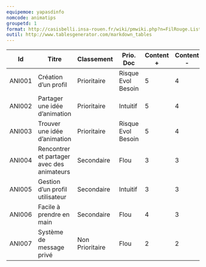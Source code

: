 ```yaml
---
equipemoe: yapasdinfo
nomcode: animatips
groupetd: 1
format: http://casisbelli.insa-rouen.fr/wiki/pmwiki.php?n=FilRouge.ListeCasPriorisee
outil: http://www.tablesgenerator.com/markdown_tables
---
```

| Id     | Titre                                      | Classement      | Prio. Doc          | Content + | Content - | Antécédents | Format | Maquette |
|--------|--------------------------------------------|-----------------|--------------------|-----------|-----------|-------------|--------|----------|
| ANI001 | Création d’un profil                       | Prioritaire     | Risque Evol Besoin | 5         | 4         |             |  DSS      | 1        |
| ANI002 | Partager une idée d’animation              | Prioritaire     | Intuitif           | 5         | 4         |             | A       | 0        |
| ANI003 | Trouver une idée d’animation               | Prioritaire     | Risque Evol Besoin | 5         | 4         | ANI002      | DSS       | 1        |
| ANI004 | Rencontrer et partager avec des animateurs | Secondaire      | Flou               | 3         | 3         |             |   A     | 0        |
| ANI005 | Gestion d’un profil utilisateur            | Secondaire      | Intuitif           | 3         | 3         | ANI001      |  DSS      | 0        |
| ANI006 | Facile à prendre en main                   | Secondaire      | Flou               | 4         | 3         |             |        | 0        |
| ANI007 | Système de message privé                   | Non Prioritaire | Flou               | 2         | 2         |             |  A      | 0        |
